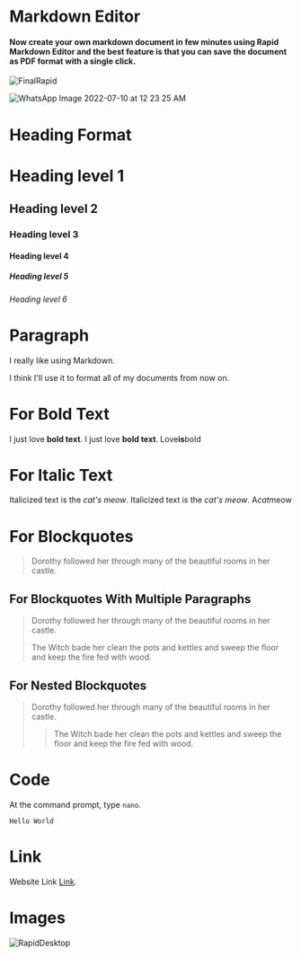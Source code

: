 # Markdown Editor

#### Now create your own markdown document in few minutes using Rapid Markdown Editor and the best feature is that you can save the document as PDF format with a single click.

![FinalRapid](https://user-images.githubusercontent.com/62508858/178119135-72299511-2eb7-4c33-93f1-bf9d77f81ee1.png)

![WhatsApp Image 2022-07-10 at 12 23 25 AM](https://user-images.githubusercontent.com/62508858/178119246-a6a22cf6-78cf-448a-aef1-e27f4fe9aaaa.jpeg)

# Heading Format

<!--

# Heading level 1

## Heading level 2

### Heading level 3

#### Heading level 4

##### Heading level 5

###### Heading level 6

-->

# Heading level 1

## Heading level 2

### Heading level 3

#### Heading level 4

##### Heading level 5

###### Heading level 6

# Paragraph

<!--
I really like using Markdown.

I think I'll use it to format all of my documents from now on.
 -->

I really like using Markdown.

I think I'll use it to format all of my documents from now on.

# For Bold Text

<!--

I just love **bold text**.
I just love **bold text**.
Love**is**bold

-->

I just love **bold text**.
I just love **bold text**.
Love**is**bold

# For Italic Text

<!--

Italicized text is the _cat's meow_.
Italicized text is the _cat's meow_.
A*cat*meow

-->

Italicized text is the _cat's meow_.
Italicized text is the _cat's meow_.
A*cat*meow

# For Blockquotes

<!--

 > Dorothy followed her through many of the beautiful rooms in her castle.

-->

> Dorothy followed her through many of the beautiful rooms in her castle.

## For Blockquotes With Multiple Paragraphs

<!--
> Dorothy followed her through many of the beautiful rooms in her castle.
>
> The Witch bade her clean the pots and kettles and sweep the floor and keep the fire fed with wood.
-->

> Dorothy followed her through many of the beautiful rooms in her castle.
>
> The Witch bade her clean the pots and kettles and sweep the floor and keep the fire fed with wood.

## For Nested Blockquotes

<!--
> Dorothy followed her through many of the beautiful rooms in her castle.
>
> > The Witch bade her clean the pots and kettles and sweep the floor and keep the fire fed with wood.
 -->

> Dorothy followed her through many of the beautiful rooms in her castle.
>
> > The Witch bade her clean the pots and kettles and sweep the floor and keep the fire fed with wood.

# Code

<!--
At the command prompt, type `nano`.

```
Hello World

```
-->

At the command prompt, type `nano`.

```
Hello World
```

# Link

Website Link [Link](https://markdown-editor-17.netlify.app/).

# Images

<!--

![RapidDesktop](https://user-images.githubusercontent.com/62508858/178118822-e32e4715-503b-447b-9995-f94bc6bf2ad3.png)

-->

![RapidDesktop](https://user-images.githubusercontent.com/62508858/178118822-e32e4715-503b-447b-9995-f94bc6bf2ad3.png)
